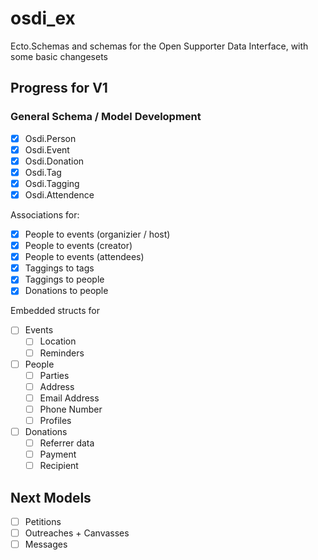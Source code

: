# osdi_ex

Ecto.Schemas and schemas for the Open Supporter Data Interface, with some basic changesets

## Progress for V1

### General Schema / Model Development

- [x] Osdi.Person
- [x] Osdi.Event
- [x] Osdi.Donation
- [x] Osdi.Tag
- [x] Osdi.Tagging
- [x] Osdi.Attendence

Associations for:
- [x] People to events (organizier / host)
- [x] People to events (creator)
- [x] People to events (attendees)
- [x] Taggings to tags
- [x] Taggings to people
- [x] Donations to people

Embedded structs for

- [ ] Events
  - [ ] Location
  - [ ] Reminders

- [ ] People
  - [ ] Parties
  - [ ] Address
  - [ ] Email Address
  - [ ] Phone Number
  - [ ] Profiles

- [ ] Donations
  - [ ] Referrer data
  - [ ] Payment
  - [ ] Recipient

## Next Models

- [ ] Petitions
- [ ] Outreaches + Canvasses
- [ ] Messages
